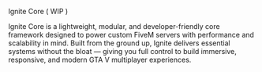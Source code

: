 Ignite Core ( WIP )

Ignite Core is a lightweight, modular, and developer-friendly core framework designed to power custom FiveM servers with performance and scalability in mind. Built from the ground up, Ignite delivers essential systems without the bloat — giving you full control to build immersive, responsive, and modern GTA V multiplayer experiences.